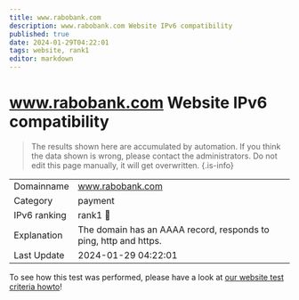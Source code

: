 ```yaml
---
title: www.rabobank.com
description: www.rabobank.com Website IPv6 compatibility
published: true
date: 2024-01-29T04:22:01
tags: website, rank1
editor: markdown
---
```


# www.rabobank.com Website IPv6 compatibility

> The results shown here are accumulated by automation. If you think the data shown is wrong, please contact the administrators. 
> Do not edit this page manually, it will get overwritten.
{.is-info}


|   |   |
| - | - |
| Domainname | www.rabobank.com
| Category | payment |
| IPv6 ranking | rank1 :1st_place_medal: |
| Explanation | The domain has an AAAA record, responds to ping, http and https. |
| Last Update | 2024-01-29 04:22:01 |

To see how this test was performed, please have a look at [our website test criteria howto](/howto/testcriteria/website)!

